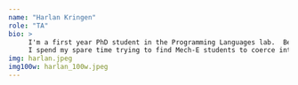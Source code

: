 ```yaml
---
name: "Harlan Kringen"
role: "TA"
bio: >
     I'm a first year PhD student in the Programming Languages lab.  Before coming to UCSB, I worked at a startup that designed robotic arms, Righthand Robotics, in Boston, MA.  I am currently interested in mathematical models of concurrent and parallel programming systems.
     I spend my spare time trying to find Mech-E students to coerce into helping me build a coffee roaster.
img: harlan.jpeg
img100w: harlan_100w.jpeg
---
```

